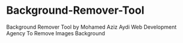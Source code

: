 # Background-Remover-Tool
Background Remover Tool by Mohamed Aziz Aydi Web Development Agency To Remove Images Background 
